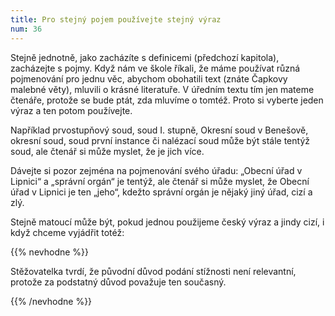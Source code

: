 ```yaml
---
title: Pro stejný pojem používejte stejný výraz
num: 36
---
```

Stejně jednotně, jako zacházíte s definicemi (předchozí kapitola), zacházejte s pojmy. Když nám ve škole říkali, že máme používat různá pojmenování pro jednu věc, abychom obohatili text (znáte Čapkovy malebné věty), mluvili o krásné literatuře. V úředním textu tím jen mateme čtenáře, protože se bude ptát, zda mluvíme o tomtéž. Proto si vyberte jeden výraz a ten potom používejte.

Například prvostupňový soud, soud I. stupně, Okresní soud v Benešově, okresní soud, soud první instance či nalézací soud může být stále tentýž soud, ale čtenář si může myslet, že je jich více.

Dávejte si pozor zejména na pojmenování svého úřadu: „Obecní úřad v Lipnici“ a „správní orgán“ je tentýž, ale čtenář si může myslet, že Obecní úřad v Lipnici je ten „jeho“, kdežto správní orgán je nějaký jiný úřad, cizí a zlý.

Stejně matoucí může být, pokud jednou použijeme český výraz a jindy cizí, i když chceme vyjádřit totéž:

{{% nevhodne %}}

Stěžovatelka tvrdí, že původní důvod podání stížnosti není relevantní, protože za podstatný důvod považuje ten současný.

{{% /nevhodne %}}
